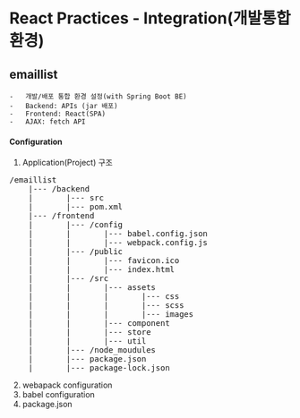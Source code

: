 # React Practices - Integration(개발통합환경)
## emaillist
    -   개발/배포 통합 환경 설정(with Spring Boot BE)
    -   Backend: APIs (jar 배포)
    -   Frontend: React(SPA)
    -   AJAX: fetch API

#### Configuration
1.  Application(Project) 구조
<pre>
/emaillist
    |--- /backend
    |       |--- src
    |       |--- pom.xml
    |--- /frontend
    |       |--- /config
    |       |       |--- babel.config.json
    |       |       |--- webpack.config.js
    |       |--- /public
    |       |       |--- favicon.ico
    |       |       |--- index.html
    |       |--- /src
    |       |       |--- assets
    |       |       |       |--- css
    |       |       |       |--- scss
    |       |       |       |--- images
    |       |       |--- component
    |       |       |--- store
    |       |       |--- util
    |       |--- /node_moudules
    |       |--- package.json
    |       |--- package-lock.json
</pre>
2.  webapack configuration
3.  babel configuration
4.  package.json 

